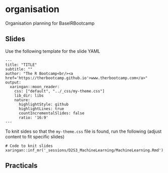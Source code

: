 # organisation
Organisation planning for BaselRBootcamp

## Slides

Use the following template for the slide YAML

```
---
title: "TITLE"
subtitle: ""
author: "The R Bootcamp<br/><a href='https://therbootcamp.github.io'>www.therbootcamp.com</a>"
output:
  xaringan::moon_reader:
    css: ["default", "../_css/my-theme.css"]
    lib_dir: libs
    nature:
      highlightStyle: github
      highlightLines: true
      countIncrementalSlides: false
      ratio: '16:9'
---
```

To knit sides so that the `my-theme.css` file is found, run the following (adjust content to fit specific slides)

```
# Code to knit slides
xaringan::inf_mr('_sessions/D2S3_MachineLearning/MachineLearning.Rmd')
```


## Practicals
